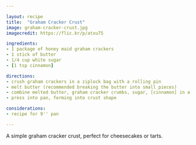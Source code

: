 ```yaml
---

layout: recipe
title:  "Graham Cracker Crust"
image: graham-cracker-crust.jpg
imagecredit: https://flic.kr/p/atxu75

ingredients:
- 1 package of honey maid graham crackers
- 1 stick of butter
- 1/4 cup white sugar
- [1 tsp cinnamon]

directions:
- crush graham crackers in a ziplock bag with a rolling pin
- melt butter (recommended breaking the butter into small pieces)
- combine melted butter, graham cracker crumbs, sugar, [cinnamon] in a bowl
- press into pan, forming into crust shape

considerations:
- recipe for 9'' pan

---
```


A simple graham cracker crust, perfect for cheesecakes or tarts.
